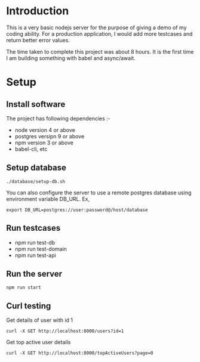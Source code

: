 # Introduction


This is a very basic nodejs server for the purpose of giving a demo of my coding
ability. For a production application, I would add more testcases and
return better error values.

The time taken to complete this project was about 8 hours. It is the
first time I am building something with babel and async/await.


# Setup

## Install software


The project has following dependencies :-

* node version 4 or above
* postgres versipn 9 or above
* npm version 3 or above
* babel-cli, etc


## Setup database


```
./database/setup-db.sh 
```

You can also configure the server to use a remote postgres database using environment variable
DB_URL. Ex,

```
export DB_URL=postgres://user:password@/host/database
```

## Run testcases

* npm run test-db
* npm run test-domain
* npm run test-api

## Run the server


```
npm run start
```

## Curl testing


Get details of user with id 1

```
curl -X GET http://localhost:8000/users?id=1
```

Get top active user details

```
curl -X GET http://localhost:8000/topActiveUsers?page=0
```
 
